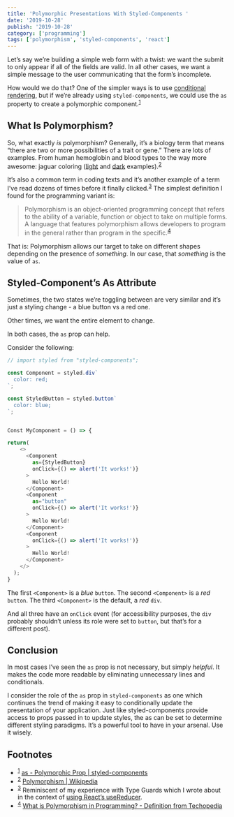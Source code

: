 ```yaml
---
title: 'Polymorphic Presentations With Styled-Components '
date: '2019-10-28'
publish: '2019-10-28'
category: ['programming']
tags: ['polymorphism', 'styled-components', 'react']
---
```


Let’s say we’re building a simple web form with a twist: we want the submit to only appear if all of the fields are valid. In all other cases, we want a simple message to the user communicating that the form’s incomplete.

How would we do that? One of the simpler ways is to use [conditional rendering](conditional-render-react-basic), but if we’re already using `styled-components`, we could use the `as` property to create a polymorphic component.<sup>[1](#footnotes)</sup><a id="fn1"></a>

## What Is Polymorphism?

So, what exactly _is_ polymorphism? Generally, it’s a biology term that means “there are two or more possibilities of a trait or gene.” There are lots of examples. From human hemoglobin and blood types to the way more awesome: jaguar coloring ([light](https://en.wikipedia.org/wiki/Polymorphism_%28biology%29#/media/File:Jaguar_head_shot.jpg) and [dark](https://en.wikipedia.org/wiki/Polymorphism_%28biology%29#/media/File:Black_jaguar.jpg) examples).<sup>[2](#footnotes)</sup><a id="fn2"></a>

It’s also a common term in coding texts and it’s another example of a term I’ve read dozens of times before it finally clicked.<sup>[3](#footnotes)</sup><a id="fn3"></a> The simplest definition I found for the programming variant is:

> Polymorphism is an object-oriented programming concept that refers to the ability of a variable, function or object to take on multiple forms. A language that features polymorphism allows developers to program in the general rather than program in the specific.<sup>[4](#footnotes)</sup><a id="fn4"></a>

That is: Polymorphism allows our target to take on different shapes depending on the presence of _something_. In our case, that _something_ is the value of `as`.

## Styled-Component’s As Attribute

Sometimes, the two states we’re toggling between are very similar and it’s just a styling change - a blue button vs a red one.

Other times, we want the entire element to change.

In both cases, the `as` prop can help.

Consider the following:

```javascript
// import styled from "styled-components";

const Component = styled.div`
  color: red;
`;

const StyledButton = styled.button`
  color: blue;
`;


Const MyComponent = () => {

return(
    <>
      <Component
        as={StyledButton}
        onClick={() => alert('It works!')}
      >
        Hello World!
      </Component>
      <Component
        as="button"
        onClick={() => alert('It works!')}
      >
        Hello World!
      </Component>
      <Component
        onClick={() => alert('It works!')}
      >
        Hello World!
      </Component>
    </>
  );
}
```

The first `<Component>` is a _blue_ `button`.
The second `<Component>` is a _red_ `button`.
The third `<Component>` is the default, a _red_ `div`.

And all three have an `onClick` event (for accessibility purposes, the `div` probably shouldn’t unless its role were set to `button`, but that’s for a different post).

## Conclusion

In most cases I’ve seen the `as` prop is not necessary, but simply _helpful_. It makes the code more readable by eliminating unnecessary lines and conditionals.

I consider the role of the `as` prop in `styled-components` as one which continues the trend of making it easy to conditionally update the presentation of your application. Just like styled-components provide access to props passed in to update styles, the as can be set to determine different styling paradigms. It’s a powerful tool to have in your arsenal. Use it wisely.

## Footnotes

-   <sup>[1](#fn1)</sup> [as - Polymorphic Prop | styled-components](https://www.styled-components.com/docs/api#as-polymorphic-prop)
-   <sup>[2](#fn2)</sup> [Polymorphism | Wikipedia](https://en.wikipedia.org/wiki/Polymorphism_%28biology%29)
-   <sup>[3](#fn3)</sup> Reminiscent of my experience with Type Guards which I wrote about in the context of [using React’s useReducer](usereducer-typescript/).
-   <sup>[4](#fn4)</sup> [What is Polymorphism in Programming? - Definition from Techopedia](https://www.techopedia.com/definition/28106/polymorphism-general-programming)
